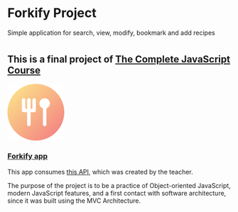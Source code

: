 # Forkify Project

Simple application for search, view, modify, bookmark and add recipes
#
## This is a final project of [The Complete JavaScript Course](https://www.udemy.com/course/the-complete-javascript-course/)

![Forkify logo](https://github.com/hertaraujo/forkify/blob/master/src/img/favicon.png?raw=true) 
### [Forkify app](https://forkify-hert.netlify.app/)

This app consumes [this API](https://forkify-api.herokuapp.com/v2), which was created by the teacher.

The purpose of the project is to be a practice of Object-oriented JavaScript, modern JavaScript features, and a first contact with software architecture, since it was built using the MVC Architecture.
